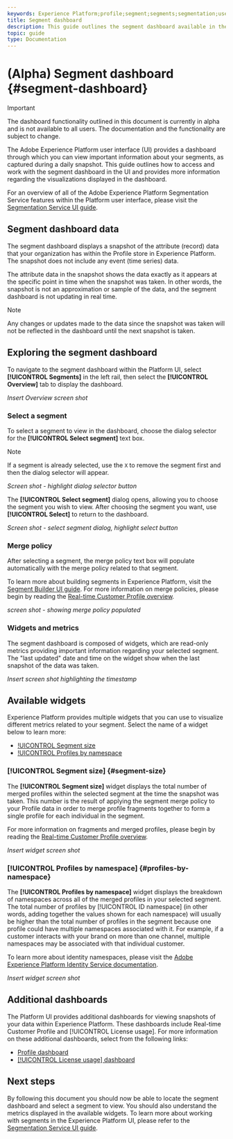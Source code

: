 ```yaml
---
keywords: Experience Platform;profile;segment;segments;segmentation;user interface;UI;customization;segment dashboard;dashboard
title: Segment dashboard
description: This guide outlines the segment dashboard available in the Adobe Experience Platform UI. 
topic: guide
type: Documentation
---
```


# (Alpha) Segment dashboard {#segment-dashboard}

>[!IMPORTANT]
>
>The dashboard functionality outlined in this document is currently in alpha and is not available to all users. The documentation and the functionality are subject to change.

The Adobe Experience Platform user interface (UI) provides a dashboard through which you can view important information about your segments, as captured during a daily snapshot. This guide outlines how to access and work with the segment dashboard in the UI and provides more information regarding the visualizations displayed in the dashboard.  

For an overview of all of the Adobe Experience Platform Segmentation Service features within the Platform user interface, please visit the [Segmentation Service UI guide](overview.md).

## Segment dashboard data

The segment dashboard displays a snapshot of the attribute (record) data that your organization has within the Profile store in Experience Platform. The snapshot does not include any event (time series) data. 

The attribute data in the snapshot shows the data exactly as it appears at the specific point in time when the snapshot was taken. In other words, the snapshot is not an approximation or sample of the data, and the segment dashboard is not updating in real time.

>[!NOTE]
>
>Any changes or updates made to the data since the snapshot was taken will not be reflected in the dashboard until the next snapshot is taken.

## Exploring the segment dashboard

To navigate to the segment dashboard within the Platform UI, select **[!UICONTROL Segments]** in the left rail, then select the **[!UICONTROL Overview]** tab to display the dashboard.

*Insert Overview screen shot*

### Select a segment

To select a segment to view in the dashboard, choose the dialog selector for the **[!UICONTROL Select segment]** text box. 

>[!NOTE]
>
>If a segment is already selected, use the `X` to remove the segment first and then the dialog selector will appear.

*Screen shot - highlight dialog selector button*

The **[!UICONTROL Select segment]** dialog opens, allowing you to choose the segment you wish to view. After choosing the segment you want, use **[!UICONTROL Select]** to return to the dashboard.

*Screen shot - select segment dialog, highlight select button*

### Merge policy

After selecting a segment, the merge policy text box will populate automatically with the merge policy related to that segment. 

To learn more about building segments in Experience Platform, visit the [Segment Builder UI guide](/segment-builder.md). For more information on merge policies, please begin by reading the [Real-time Customer Profile overview](../../profiles/home.md).

*screen shot - showing merge policy populated*

### Widgets and metrics

The segment dashboard is composed of widgets, which are read-only metrics providing important information regarding your selected segment. The "last updated" date and time on the widget show when the last snapshot of the data was taken.

*Insert screen shot highlighting the timestamp*

## Available widgets

Experience Platform provides multiple widgets that you can use to visualize different metrics related to your segment. Select the name of a widget below to learn more:

* [!UICONTROL Segment size](#segment-size)
* [!UICONTROL Profiles by namespace](#profiles-by-namespace)

### [!UICONTROL Segment size] {#segment-size}

The **[!UICONTROL Segment size]** widget displays the total number of merged profiles within the selected segment at the time the snapshot was taken. This number is the result of applying the segment merge policy to your Profile data in order to merge profile fragments together to form a single profile for each individual in the segment. 

For more information on fragments and merged profiles, please begin by reading the [Real-time Customer Profile overview](../home.md).

*Insert widget screen shot*

### [!UICONTROL Profiles by namespace] {#profiles-by-namespace}

The **[!UICONTROL Profiles by namespace]** widget displays the breakdown of namespaces across all of the merged profiles in your selected segment. The total number of profiles by [!UICONTROL ID namespace] (in other words, adding together the values shown for each namespace) will usually be higher than the total number of profiles in the segment because one profile could have multiple namespaces associated with it. For example, if a customer interacts with your brand on more than one channel, multiple namespaces may be associated with that individual customer.

To learn more about identity namespaces, please visit the [Adobe Experience Platform Identity Service documentation](../../identity-service/home.md).

*Insert widget screen shot*

## Additional dashboards

The Platform UI provides additional dashboards for viewing snapshots of your data within Experience Platform. These dashboards include Real-time Customer Profile and [!UICONTROL License usage]. For more information on these additional dashboards, select from the following links:

* [Profile dashboard](../../profile/ui/profile-dashboard.md)
* [[!UICONTROL License usage] dashboard](../../landing/license-usage-dashboard.md)

## Next steps

By following this document you should now be able to locate the segment dashboard and select a segment to view. You should also understand the metrics displayed in the available widgets. To learn more about working with segments in the Experience Platform UI, please refer to the [Segmentation Service UI guide](overview.md).